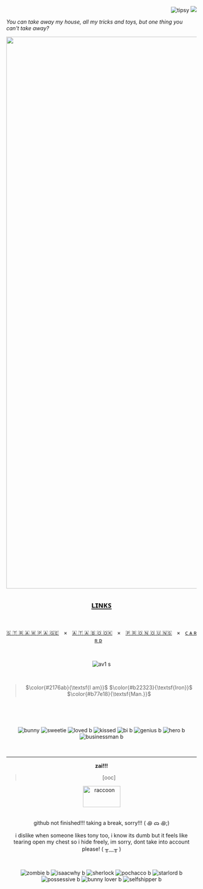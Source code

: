 <div align="right">
  
![tipsy](https://github.com/user-attachments/assets/2cbeb6f9-7e44-4238-ae07-ab870d08b8d2) ![](https://komarev.com/ghpvc/?username=starc-reactor&color=901c1c&label=Messages-ignored&style=plastic)  

<div align="left">
  
_You can take away my house, all my tricks and toys, but one thing you can't take away?_

<div align="center">

<img width="2662" height="1459" alt="banner" src="https://github.com/user-attachments/assets/1e7fe771-f8c2-404c-bcad-c0594df42734" />

## <u>**ʟɪɴᴋꜱ**</u>

<br />

[🇸​ 🇹​ 🇷​ 🇦​ 🇼​ 🇵​ 🇦​ 🇬​ 🇪​](https://starkreactor.straw.page/)ㅤ×ㅤ[🇦​ 🇹​ 🇦​ 🇧​ 🇴​ 🇴​ 🇰​](https://starked.atabook.org/)ㅤ×ㅤ[🇵​ 🇷​ 🇴​ 🇳​ 🇴​ 🇺​ 🇳​ 🇸](https://en.pronouns.page/@starked)ㅤ×ㅤ[ᴄ ᴀ ʀ ʀ ᴅ](https://starks-files.carrd.co/)
ㅤ
<br />

<br />

![av1 s](https://github.com/user-attachments/assets/580eac46-5678-48ac-a16a-50940d612c07)

<br />

> $\color{#2176ab}{\textsf{I am}}$ $\color{#b22323}{\textsf{Iron}}$ $\color{#b77e18}{\textsf{Man.}}$

<br />

<br />

<br />

![bunny](https://github.com/user-attachments/assets/e426b7cd-aaaa-42f6-a8ea-055d3b55a382)
![sweetie](https://github.com/user-attachments/assets/9adb0851-e554-4c41-b38b-010476720721)
![loved b](https://github.com/user-attachments/assets/8ae1971f-dbfe-41a8-ac80-04442b017bec)
![kissed](https://github.com/user-attachments/assets/c1e5558d-147a-4efe-87d7-95112dae8480)
![bi b](https://github.com/user-attachments/assets/4d51a6fb-7190-499c-99e2-fbe6d08569d8)
![genius b](https://github.com/user-attachments/assets/a90c4e44-5d59-4c9a-a3e0-9450d474d64d)
![hero b](https://github.com/user-attachments/assets/6a81fd75-5f04-482c-887e-7619bb21444c)
![businessman b](https://github.com/user-attachments/assets/f0d13ec2-7bcf-4478-8dc1-cf1a217e3312)

<br />



-------

**zai!!!**

> [ooc]

<img width="99" height="56" alt="raccoon" src="https://github.com/user-attachments/assets/65a9c5e8-2ef5-488c-81b0-bdd1c99b0b36" />

<br />

<br />

github not finished!!! taking a break, sorry!!! ( ꩜ ᯅ ꩜;)⁭

i dislike when someone likes tony too, i know its dumb but it feels like tearing open my chest so i hide freely, im sorry, dont take into account please! ( ╥﹏╥ )
 
<br />

![zombie b](https://github.com/user-attachments/assets/1d8b5dff-96cf-4456-9b88-77e44da025d7)
![isaacwhy b](https://github.com/user-attachments/assets/810a06a0-916f-4a9d-bacb-cd7ec6f9d5be)
![sherlock](https://github.com/user-attachments/assets/8b0c0c6f-c117-4ddf-b927-e1a12c04b10a)
![pochacco b](https://github.com/user-attachments/assets/f3343043-8c9b-44a2-b2e7-fead74f86841)
![starlord b](https://github.com/user-attachments/assets/c4234f36-ef85-4de6-8386-4c6870a2c9dc)
![possessive b](https://github.com/user-attachments/assets/bcdc14fd-aeb9-4733-b67e-4a9cb596e75e)
![bunny lover b](https://github.com/user-attachments/assets/4253d5db-5f13-449c-baf7-9457181debfd)
![selfshipper b](https://github.com/user-attachments/assets/9e5d4e08-2fb4-4842-9cd3-aaaccdafd9c4)

<br />

